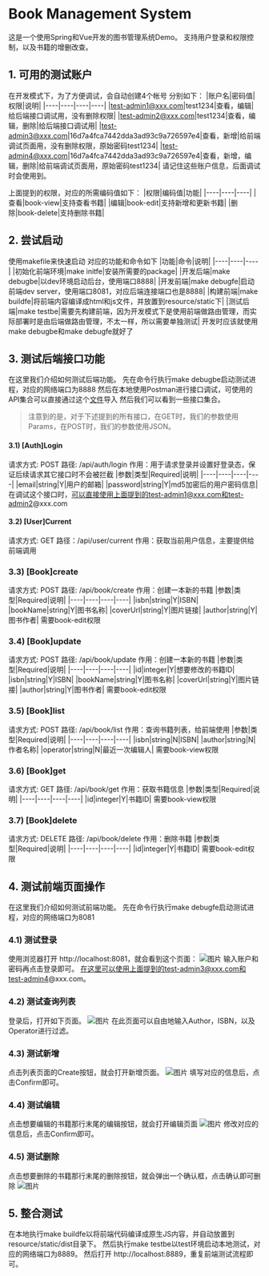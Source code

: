 # Book Management System
这是一个使用Spring和Vue开发的图书管理系统Demo。
支持用户登录和权限控制，以及书籍的增删改查。

## 1. 可用的测试账户
在开发模式下，为了方便调试，会自动创建4个帐号
分别如下：
|账户名|密码值|权限|说明|
|----|----|----|----|
|test-admin1@xxx.com|test1234|查看，编辑|给后端接口调试用，没有删除权限|
|test-admin2@xxx.com|test1234|查看，编辑，删除|给后端接口调试用|
|test-admin3@xxx.com|16d7a4fca7442dda3ad93c9a726597e4|查看，新增|给前端调试页面用，没有删除权限，原始密码test1234|
|test-admin4@xxx.com|16d7a4fca7442dda3ad93c9a726597e4|查看，新增，编辑，删除|给前端调试页面用，原始密码test1234|
请记住这些账户信息，后面调试时会使用到。

上面提到的权限，对应的所需编码值如下：
|权限|编码值|功能|
|----|----|----|
|查看|book-view|支持查看书籍|
|编辑|book-edit|支持新增和更新书籍|
|删除|book-delete|支持删除书籍|

## 2. 尝试启动
使用makefile来快速启动
对应的功能和命令如下
|功能|命令|说明|
|----|----|----|
|初始化前端环境|make initfe|安装所需要的package|
|开发后端|make debugbe|以dev环境启动后台，使用端口8888|
|开发前端|make debugfe|启动前端dev server，使用端口8081，对应后端连接端口也是8888|
|构建前端|make buildfe|将前端内容编译成html和js文件，并放置到resource/static下|
|测试后端|make testbe|需要先构建前端，因为开发模式下是使用前端做路由管理，而实际部署时是由后端做路由管理，不太一样，所以需要单独测试|
开发时应该就使用make debugbe和make debugfe就好了

## 3. 测试后端接口功能
在这里我们介绍如何测试后端功能。
先在命令行执行make debugbe启动测试进程，对应的网络端口为8888
然后在本地使用Postman进行接口调试，可使用的API集合可以直接通过这个[文件](https://github.com/ivila/public_files/blob/master/managementsystem/json/Book.postman_collection.json)导入
然后我们可以看到一些接口集合。
> 注意到的是，对于下述提到的所有接口，在GET时，我们的参数使用Params，在POST时，我们的参数使用JSON。

#### 3.1) [Auth]Login
请求方式: POST
路径: /api/auth/login
作用：用于请求登录并设置好登录态，保证后续请求其它接口时不会被拦截
|参数|类型|Required|说明|
|----|----|----|----|
|email|string|Y|用户的邮箱|
|password|string|Y|md5加密后的用户密码信息|
在调试这个接口时，可以直接使用上面提到的test-admin1@xxx.com和test-admin2@xxx.com

#### 3.2) [User]Current
请求方式: GET
路径：/api/user/current
作用：获取当前用户信息，主要提供给前端调用

### 3.3) [Book]create
请求方式: POST
路径: /api/book/create
作用：创建一本新的书籍
|参数|类型|Required|说明|
|----|----|----|----|
|isbn|string|Y|ISBN|
|bookName|string|Y|图书名称|
|coverUrl|string|Y|图片链接|
|author|string|Y|图书作者|
需要book-edit权限

### 3.4) [Book]update
请求方式: POST
路径: /api/book/update
作用：创建一本新的书籍
|参数|类型|Required|说明|
|----|----|----|----|
|id|integer|Y|想要修改的书籍ID|
|isbn|string|Y|ISBN|
|bookName|string|Y|图书名称|
|coverUrl|string|Y|图片链接|
|author|string|Y|图书作者|
需要book-edit权限

### 3.5) [Book]list
请求方式: POST
路径: /api/book/list
作用：查询书籍列表，给前端使用
|参数|类型|Required|说明|
|----|----|----|----|
|isbn|string|N|ISBN|
|author|string|N|作者名称|
|operator|string|N|最近一次编辑人|
需要book-view权限

### 3.6) [Book]get
请求方式: GET
路径: /api/book/get
作用：获取书籍信息
|参数|类型|Required|说明|
|----|----|----|----|
|id|integer|Y|书籍ID|
需要book-view权限

### 3.7) [Book]delete
请求方式: DELETE
路径: /api/book/delete
作用：删除书籍
|参数|类型|Required|说明|
|----|----|----|----|
|id|integer|Y|书籍ID|
需要book-edit权限

## 4. 测试前端页面操作
在这里我们介绍如何测试前端功能。
先在命令行执行make debugfe启动测试进程，对应的网络端口为8081

### 4.1) 测试登录
使用浏览器打开 http://localhost:8081，就会看到这个页面：
![图片](https://raw.githubusercontent.com/ivila/public_files/master/managementsystem/snapshot/Login.jpg)
输入账户和密码再点击登录即可。
在这里可以使用上面提到的test-admin3@xxx.com和test-admin4@xxx.com。

### 4.2) 测试查询列表
登录后，打开如下页面。
![图片](https://raw.githubusercontent.com/ivila/public_files/master/managementsystem/snapshot/BookList.jpg)
在此页面可以自由地输入Author，ISBN，以及Operator进行过滤。

### 4.3) 测试新增
点击列表页面的Create按钮，就会打开新增页面。
![图片](https://raw.githubusercontent.com/ivila/public_files/master/managementsystem/snapshot/BookCreate.jpg)
填写对应的信息后，点击Confirm即可。

### 4.4) 测试编辑
点击想要编辑的书籍那行末尾的编辑按钮，就会打开编辑页面
![图片](https://raw.githubusercontent.com/ivila/public_files/master/managementsystem/snapshot/BookEdit.jpg)
修改对应的信息后，点击Confirm即可。

### 4.5) 测试删除
点击想要删除的书籍那行末尾的删除按钮，就会弹出一个确认框，点击确认即可删除
![图片](https://raw.githubusercontent.com/ivila/public_files/master/managementsystem/snapshot/BookDelete.jpg)

## 5. 整合测试
在本地执行make buildfe以将前端代码编译成原生JS内容，并自动放置到resource/static/dist目录下。
然后执行make testbe以test环境启动本地测试，对应的网络端口为8889。
然后打开 http://localhost:8889，重复前端测试流程即可。
